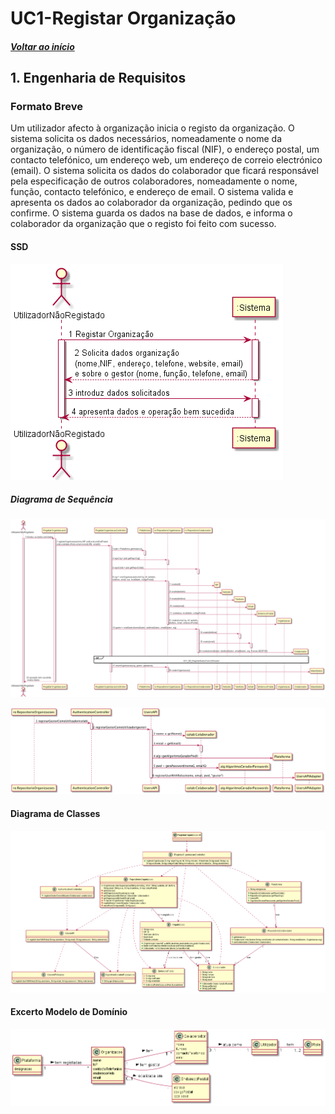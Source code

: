 # UC1-Registar Organização

##### [Voltar ao início](https://github.com/pedro-miguez/upskill_java1_labprg_grupo3/blob/main/README.md)

## 1. Engenharia de Requisitos

### Formato Breve

Um utilizador afecto à organização inicia o registo da organização. O sistema solicita os dados necessários, nomeadamente o nome da organização, o número de identificação fiscal (NIF), o endereço postal, um contacto telefónico, um endereço web, um endereço de correio electrónico (email). O sistema solicita os dados do colaborador que ficará responsável pela especificação de outros colaboradores, nomeadamente o nome, função, contacto telefónico, e endereço de email.
O sistema valida e apresenta os dados ao colaborador da organização, pedindo que os confirme. O sistema guarda os dados na base de dados, e informa o colaborador da organização que o registo foi feito com sucesso.

#### SSD

![UC1_SSD.png](UC1_SSD.png)

##### Diagrama de Sequência

![UC1_SequenceDiagram.png](UC1_SequenceDiagram.png)

![UC1_SD_RegistarGestorComoUtilizador.png](UC1_SD_RegistarGestorComoUtilizador.png)

#### Diagrama de Classes

![UC1_DiagramaClasses.png](UC1_DiagramaClasses.png)

#### Excerto Modelo de Domínio

![UC1_ModeloDominio.png](UC1_ModeloDominio.png)
